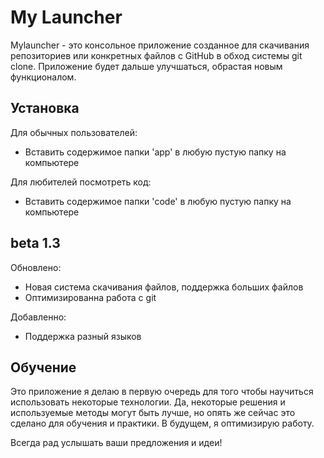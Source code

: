 
# My Launcher

Mylauncher - это консольное приложение созданное для скачивания репозиториев или конкретных файлов с GitHub в обход системы git clone. Приложение будет дальше улучшаться, обрастая новым функционалом.

## Установка

Для обычных пользователей:

- Вставить содержимое папки 'app' в любую пустую папку на компьютере

Для любителей посмотреть код:

- Вставить содержимое папки 'code' в любую пустую папку на компьютере

## beta 1.3

Обновлено:

- Новая система скачивания файлов, поддержка больших файлов
- Оптимизированна работа с git

Добавленно:

- Поддержка разный языков

## Обучение

Это приложение я делаю в первую очередь для того чтобы научиться использовать некоторые технологии. Да, некоторые решения и используемые методы могут быть лучше, но опять же сейчас это сделано для обучения и практики. В будущем, я оптимизирую работу.

Всегда рад услышать ваши предложения и идеи!
